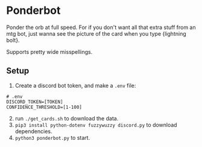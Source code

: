 # Ponderbot
Ponder the orb at full speed. 
For if you don't want all that extra stuff from an mtg bot, just wanna see the picture of the card when you type {lightning bolt}.

Supports pretty wide misspellings.

## Setup
1. Create a discord bot token, and make a `.env` file:
```
# .env
DISCORD_TOKEN=[TOKEN]
CONFIDENCE_THRESHOLD=[1-100]
```
2. run `./get_cards.sh` to download the data.
3. `pip3 install python-dotenv fuzzywuzzy discord.py` to download dependencies.
4. `python3 ponderbot.py` to start.